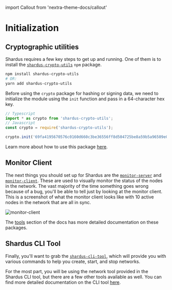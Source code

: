import Callout from 'nextra-theme-docs/callout'

# Initialization

## Cryptographic utilities

Shardus requires a few key steps to get up and running. One of them is to install the [`shardus-crypto-utils`](../../tools/crypto-utils) `npm` package.

```bash
npm install shardus-crypto-utils
# OR:
yarn add shardus-crypto-utils
```

Before using the `crypto` package for hashing or signing data, we need to initialize the module using the `init` function and pass in a 64-character hex key.

```ts
// Typescript
import * as crypto from 'shardus-crypto-utils';
// Javascript
const crypto = require('shardus-crypto-utils');

crypto.init('69fa4195670576c0160d660c3be36556ff8d504725be8a59b5a96509e0c994bc');
```

<Callout emoji="💡" type="default">

  Learn more about how to use this package [here](../../tools/crypto-utils).

</Callout>

## Monitor Client

The next things you should set up for Shardus are the [`monitor-server`](../../tools/monitor-server) and [`monitor-client`](../../tools/monitor-client). These are used to visually monitor the status of the nodes in the network. The vast majority of the time something goes wrong because of a bug, you'll be able to tell just by looking at the monitor client. This is a screenshot of what the monitor client looks like with 10 active nodes in the network that are all in sync.

![monitor-client](/img/monitor_client.png)

<Callout emoji="⚠️" type="warning">

The [tools](../../tools/README) section of the docs has more detailed documentation on these packages.

</Callout>

## Shardus CLI Tool

Finally, you'll want to grab the [`shardus-cli-tool`](/docs/tools/shardus-cli-tool/README), which will provide you with various commands to help you create, start, and stop networks.

<Callout emoji="🚨" type="error">

For the most part, you will be using the network tool provided in the Shardus CLI tool, but there are a few other tools available as well. You can find more detailed documentation on the CLI tool [here](/docs/tools/shardus-cli-tool/README).

</Callout>
